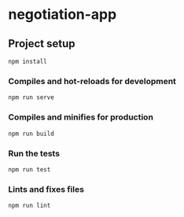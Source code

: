 # negotiation-app

## Project setup
```
npm install
```

### Compiles and hot-reloads for development
```
npm run serve
```

### Compiles and minifies for production
```
npm run build
```

### Run the tests
```
npm run test
```

### Lints and fixes files
```
npm run lint
```

